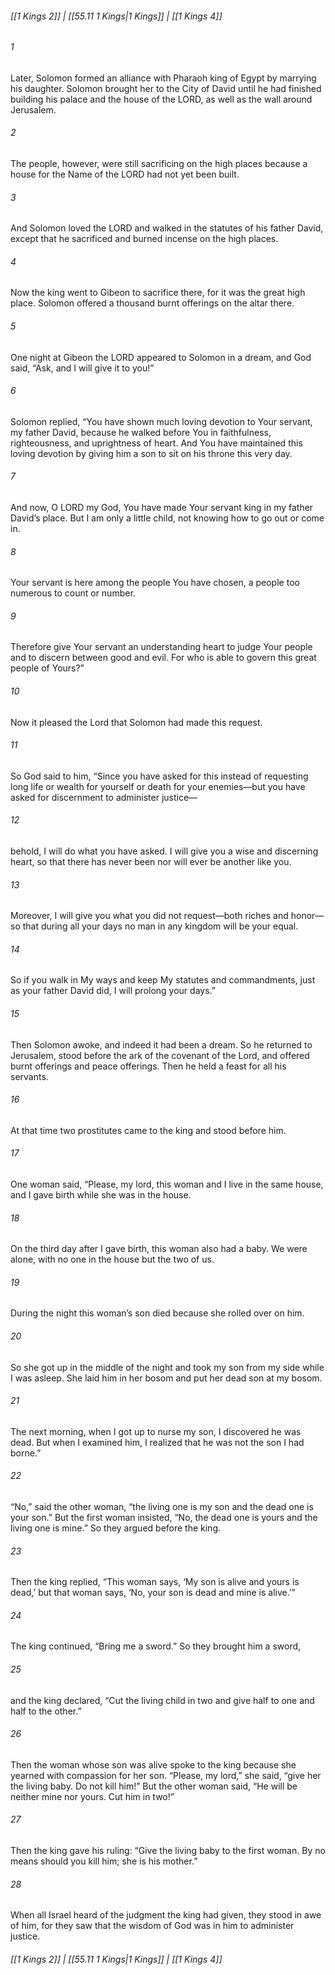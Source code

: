 
###### [[1 Kings 2]] | [[55.11 1 Kings|1 Kings]] | [[1 Kings 4]]

###### 1
Later, Solomon formed an alliance with Pharaoh king of Egypt by marrying his daughter. Solomon brought her to the City of David until he had finished building his palace and the house of the LORD, as well as the wall around Jerusalem.
###### 2
The people, however, were still sacrificing on the high places because a house for the Name of the LORD had not yet been built.
###### 3
And Solomon loved the LORD and walked in the statutes of his father David, except that he sacrificed and burned incense on the high places.
###### 4
Now the king went to Gibeon to sacrifice there, for it was the great high place. Solomon offered a thousand burnt offerings on the altar there.
###### 5
One night at Gibeon the LORD appeared to Solomon in a dream, and God said, “Ask, and I will give it to you!”
###### 6
Solomon replied, “You have shown much loving devotion to Your servant, my father David, because he walked before You in faithfulness, righteousness, and uprightness of heart. And You have maintained this loving devotion by giving him a son to sit on his throne this very day.
###### 7
And now, O LORD my God, You have made Your servant king in my father David’s place. But I am only a little child, not knowing how to go out or come in.
###### 8
Your servant is here among the people You have chosen, a people too numerous to count or number.
###### 9
Therefore give Your servant an understanding heart to judge Your people and to discern between good and evil. For who is able to govern this great people of Yours?”
###### 10
Now it pleased the Lord that Solomon had made this request.
###### 11
So God said to him, “Since you have asked for this instead of requesting long life or wealth for yourself or death for your enemies—but you have asked for discernment to administer justice—
###### 12
behold, I will do what you have asked. I will give you a wise and discerning heart, so that there has never been nor will ever be another like you.
###### 13
Moreover, I will give you what you did not request—both riches and honor—so that during all your days no man in any kingdom will be your equal.
###### 14
So if you walk in My ways and keep My statutes and commandments, just as your father David did, I will prolong your days.”
###### 15
Then Solomon awoke, and indeed it had been a dream. So he returned to Jerusalem, stood before the ark of the covenant of the Lord, and offered burnt offerings and peace offerings. Then he held a feast for all his servants.
###### 16
At that time two prostitutes came to the king and stood before him.
###### 17
One woman said, “Please, my lord, this woman and I live in the same house, and I gave birth while she was in the house.
###### 18
On the third day after I gave birth, this woman also had a baby. We were alone, with no one in the house but the two of us.
###### 19
During the night this woman’s son died because she rolled over on him.
###### 20
So she got up in the middle of the night and took my son from my side while I was asleep. She laid him in her bosom and put her dead son at my bosom.
###### 21
The next morning, when I got up to nurse my son, I discovered he was dead. But when I examined him, I realized that he was not the son I had borne.”
###### 22
“No,” said the other woman, “the living one is my son and the dead one is your son.” But the first woman insisted, “No, the dead one is yours and the living one is mine.” So they argued before the king.
###### 23
Then the king replied, “This woman says, ‘My son is alive and yours is dead,’ but that woman says, ‘No, your son is dead and mine is alive.’”
###### 24
The king continued, “Bring me a sword.” So they brought him a sword,
###### 25
and the king declared, “Cut the living child in two and give half to one and half to the other.”
###### 26
Then the woman whose son was alive spoke to the king because she yearned with compassion for her son. “Please, my lord,” she said, “give her the living baby. Do not kill him!” But the other woman said, “He will be neither mine nor yours. Cut him in two!”
###### 27
Then the king gave his ruling: “Give the living baby to the first woman. By no means should you kill him; she is his mother.”
###### 28
When all Israel heard of the judgment the king had given, they stood in awe of him, for they saw that the wisdom of God was in him to administer justice.

###### [[1 Kings 2]] | [[55.11 1 Kings|1 Kings]] | [[1 Kings 4]]

